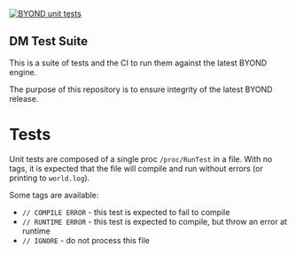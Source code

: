 [![BYOND unit tests](https://github.com/spacestation13/dm-test-suite/actions/workflows/byond_tests.yml/badge.svg)](https://github.com/spacestation13/dm-test-suite/actions/workflows/byond_tests.yml)

## DM Test Suite
This is a suite of tests and the CI to run them against the latest BYOND engine.

The purpose of this repository is to ensure integrity of the latest BYOND release.

# Tests
Unit tests are composed of a single proc `/proc/RunTest` in a file. With no tags, it is expected that the file will compile and run without errors (or printing to `world.log`).

Some tags are available: 
- `// COMPILE ERROR` - this test is expected to fail to compile
- `// RUNTIME ERROR` - this test is expected to compile, but throw an error at runtime
- `// IGNORE` - do not process this file
